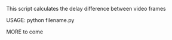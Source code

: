 This script calculates the delay difference between video frames

USAGE:
python filename.py

MORE to come

